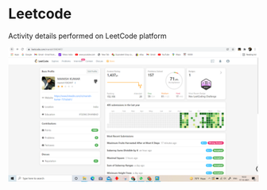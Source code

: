 # Leetcode
Activity details performed on LeetCode platform

<img src="https://github.com/manish1042447/Leetcode/blob/main/17th_december_2k21.PNG">
